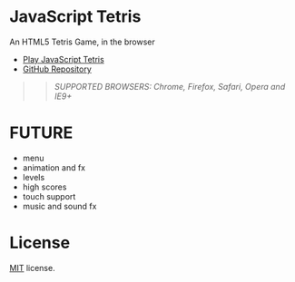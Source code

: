 JavaScript Tetris
=================

An HTML5 Tetris Game, in the browser

 * [Play JavaScript Tetris](http://majesticwafer.github.io/javascript-tetris)
 * [GitHub Repository](https://github.com/MajesticWafer/javascript-tetris/)

>> _*SUPPORTED BROWSERS*: Chrome, Firefox, Safari, Opera and IE9+_

FUTURE
======

 * menu
 * animation and fx
 * levels
 * high scores
 * touch support
 * music and sound fx


License
=======

[MIT](http://en.wikipedia.org/wiki/MIT_License) license.


